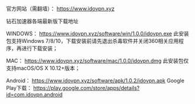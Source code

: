 官方网站（需翻墙）：
https://www.idovpn.xyz

钻石加速器各端最新版下载地址


WINDOWS：
https://www.idovpn.xyz/software/win/1.0.0/idovpn.exe
此安装包支持Windows 7/8/10，下载安装前请先退出杀毒软件并关闭360相关应用程序，再进行下载安装；


MAC：
https://www.idovpn.xyz/software/mac/1.0.0/idovpn.dmg
此安装包仅支持macOS/OS X 10.12+版本；


Android：
https://www.idovpn.xyz/software/apk/1.0.2/idovpn.apk
Google Play下载： https://play.google.com/store/apps/details?id=com.idovpn.android
